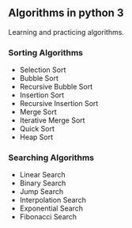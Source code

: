 ## Algorithms in python 3
Learning and practicing algorithms.



### Sorting Algorithms

* Selection Sort
* Bubble Sort
* Recursive Bubble Sort
* Insertion Sort
* Recursive Insertion Sort
* Merge Sort
* Iterative Merge Sort
* Quick Sort
* Heap Sort

### Searching Algorithms

* Linear Search
* Binary Search
* Jump Search
* Interpolation Search
* Exponential Search
* Fibonacci Search

